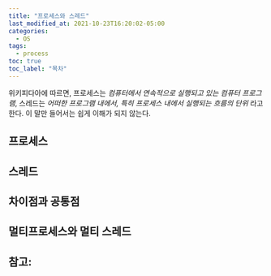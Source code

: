 ```yaml
---
title: "프로세스와 스레드"
last_modified_at: 2021-10-23T16:20:02-05:00
categories:
  - OS
tags:
  - process
toc: true
toc_label: "목차"
---
```


위키피다아에 따르면, 프로세스는 *컴퓨터에서 연속적으로 실행되고 있는 컴퓨터 프로그램*, 스레드는 *어떠한 프로그램 내에서, 특히 프로세스 내에서 실행되는 흐름의 단위* 라고 한다. 이 말만 들어서는 쉽게 이해가 되지 않는다. 

## 프로세스





## 스레드


## 차이점과 공통점


## 멀티프로세스와 멀티 스레드










참고: 
- 